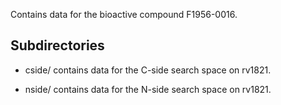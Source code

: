 Contains data for the bioactive compound F1956-0016.

## Subdirectories

- cside/ contains data for the C-side search space on rv1821.

- nside/ contains data for the N-side search space on rv1821.

